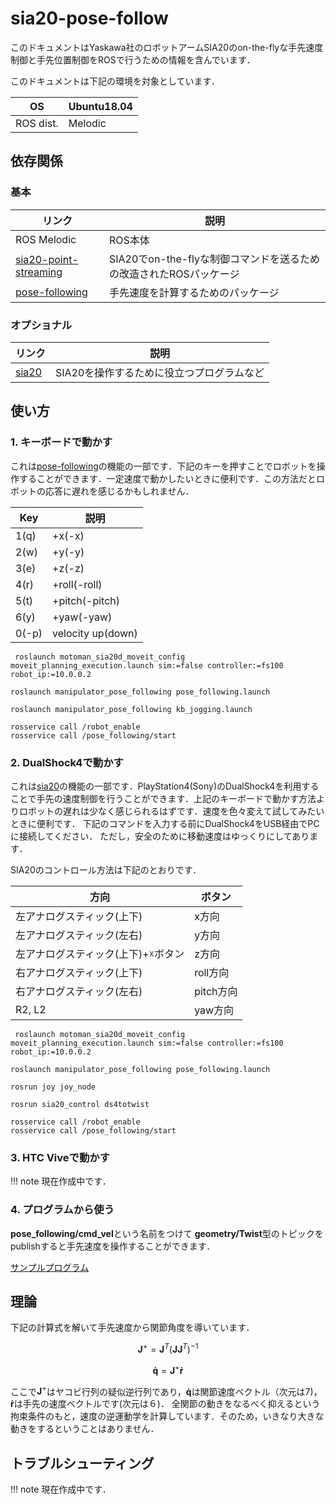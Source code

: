 # sia20-pose-follow

このドキュメントはYaskawa社のロボットアームSIA20のon-the-flyな手先速度制御と手先位置制御をROSで行うための情報を含んでいます．

このドキュメントは下記の環境を対象としています．

|OS|Ubuntu18.04|
|--|-----------|
|ROS dist.| Melodic|

## 依存関係

### 基本

|リンク|説明|
|------|----|
|ROS Melodic|ROS本体|
|[sia20-point-streaming](https://github.com/harumo11/sia20-point-streaming)|SIA20でon-the-flyな制御コマンドを送るための改造されたROSパッケージ|
|[pose-following](https://github.com/harumo11/manipulator_pose_following)|手先速度を計算するためのパッケージ|

### オプショナル

|リンク|説明|
|------|----|
|[sia20](https://github.com/harumo11/sia20)|SIA20を操作するために役立つプログラムなど|

## 使い方

### 1. キーボードで動かす
これは[pose-following](https://github.com/harumo11/manipulator_pose_following)の機能の一部です．下記のキーを押すことでロボットを操作することができます．一定速度で動かしたいときに便利です．この方法だとロボットの応答に遅れを感じるかもしれません．

| Key   | 説明              |
| ----- | ----------------- |
| 1(q)  | +x(-x)            |
| 2(w)  | +y(-y)            |
| 3(e)  | +z(-z)            |
| 4(r)  | +roll(-roll)      |
| 5(t)  | +pitch(-pitch)    |
| 6(y)  | +yaw(-yaw)        |
| 0(-p) | velocity up(down) |

```
 roslaunch motoman_sia20d_moveit_config moveit_planning_execution.launch sim:=false controller:=fs100 robot_ip:=10.0.0.2
```

```
roslaunch manipulator_pose_following pose_following.launch
```

```
roslaunch manipulator_pose_following kb_jogging.launch
```

```
rosservice call /robot_enable
rosservice call /pose_following/start
```

### 2. DualShock4で動かす

これは[sia20](https://github.com/harumo11/sia20)の機能の一部です．PlayStation4(Sony)のDualShock4を利用することで手先の速度制御を行うことができます．上記のキーボードで動かす方法よりロボットの遅れは少なく感じられるはずです．速度を色々変えて試してみたいときに便利です．
下記のコマンドを入力する前にDualShock4をUSB経由でPCに接続してください．
ただし，安全のために移動速度はゆっくりにしてあります．

SIA20のコントロール方法は下記のとおりです．
 
|方向|ボタン|
|----|------|
|左アナログスティック(上下)|x方向|
|左アナログスティック(左右)|y方向|
|左アナログスティック(上下)+☓ボタン|z方向|
|右アナログスティック(上下)|roll方向|
|右アナログスティック(左右)|pitch方向|
|R2, L2|yaw方向|

```
 roslaunch motoman_sia20d_moveit_config moveit_planning_execution.launch sim:=false controller:=fs100 robot_ip:=10.0.0.2
```

```
roslaunch manipulator_pose_following pose_following.launch
```

```
rosrun joy joy_node
```

```
rosrun sia20_control ds4totwist
```

```
rosservice call /robot_enable
rosservice call /pose_following/start
```

### 3. HTC Viveで動かす

!!! note
	現在作成中です．


### 4. プログラムから使う

**pose_following/cmd_vel**という名前をつけて
**geometry/Twist**型のトピックをpublishすると手先速度を操作することができます．

[サンプルプログラム](https://github.com/harumo11/sia20/blob/master/sia20_control/src/ds4totwist.cpp)

## 理論

下記の計算式を解いて手先速度から関節角度を導いています．

$$ \boldsymbol{J}^{+} = \boldsymbol{J}^{T}(\boldsymbol{J} \boldsymbol{J}^T)^{-1}$$

$$ \boldsymbol{\dot q} = \boldsymbol{J}^{+} \boldsymbol{\dot r}$$

ここで$\boldsymbol{J}^{+}$はヤコビ行列の疑似逆行列であり，$\boldsymbol{\dot q}$は関節速度ベクトル（次元は7)，$\boldsymbol{\dot r}$は手先の速度ベクトルです(次元は６)．
全関節の動きをなるべく抑えるという拘束条件のもと，速度の逆運動学を計算しています．そのため，いきなり大きな動きをするということはありません．

## トラブルシューティング

!!! note
	現在作成中です．
